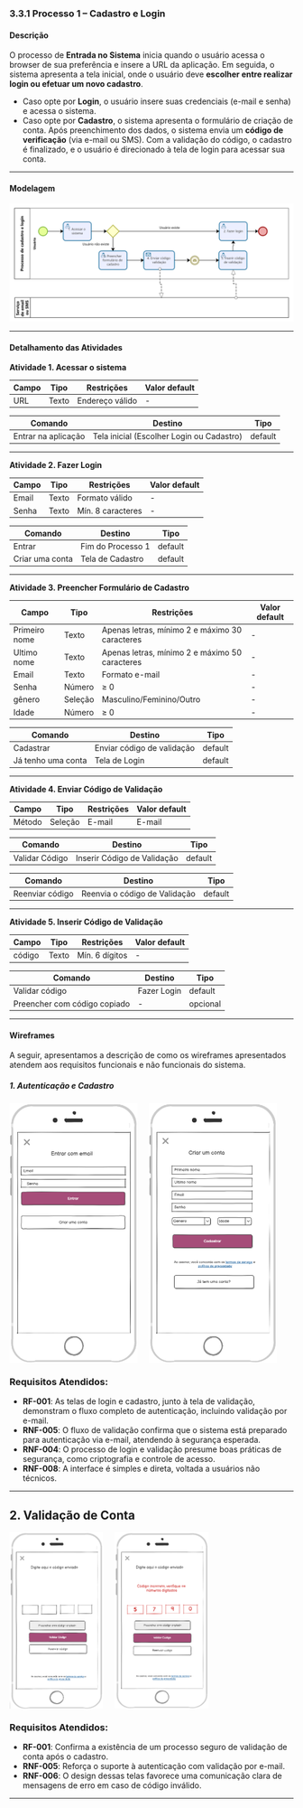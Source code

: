 ### 3.3.1 Processo 1 – Cadastro e Login

#### Descrição
O processo de **Entrada no Sistema** inicia quando o usuário acessa o browser de sua preferência e insere a URL da aplicação. Em seguida, o sistema apresenta a tela inicial, onde o usuário deve **escolher entre realizar login ou efetuar um novo cadastro**.  

- Caso opte por **Login**, o usuário insere suas credenciais (e-mail e senha) e acessa o sistema.  
- Caso opte por **Cadastro**, o sistema apresenta o formulário de criação de conta. Após preenchimento dos dados, o sistema envia um **código de verificação** (via e-mail ou SMS). Com a validação do código, o cadastro é finalizado, e o usuário é direcionado à tela de login para acessar sua conta.  

---

#### Modelagem
![PROCESSO 1](../images/modelagem-1-cadastro-login-r2.png "Modelo BPMN do Processo 1.")

---

#### Detalhamento das Atividades

**Atividade 1. Acessar o sistema**

| **Campo** | **Tipo** | **Restrições** | **Valor default** |
|-----------|----------|----------------|-------------------|
| URL       | Texto    | Endereço válido | - |

| **Comando** | **Destino** | **Tipo** |
|-------------|-------------|----------|
| Entrar na aplicação | Tela inicial (Escolher Login ou Cadastro) | default |

---

**Atividade 2. Fazer Login**

| **Campo** | **Tipo** | **Restrições** | **Valor default** |
|-----------|----------|----------------|-------------------|
| Email    | Texto    | Formato válido | - |
| Senha     | Texto    | Mín. 8 caracteres | - |

| **Comando** | **Destino** | **Tipo** |
|-------------|-------------|----------|
| Entrar      | Fim do Processo 1 | default |
| Criar uma conta | Tela de Cadastro | default |

---

**Atividade 3. Preencher Formulário de Cadastro**

| **Campo** | **Tipo** | **Restrições** | **Valor default** |
|-----------|----------|----------------|-------------------|
| Primeiro nome | Texto  | Apenas letras, mínimo 2 e máximo 30 caracteres | - |
| Ultimo nome   | Texto  | Apenas letras, mínimo 2 e máximo 50 caracteres | - |
| Email| Texto | Formato e-mail  | - |
| Senha      | Número    | ≥ 0 | - |
| gênero     | Seleção   | Masculino/Feminino/Outro | - |
| Idade      | Número    | ≥ 0 | - |

| **Comando**          | **Destino**              | **Tipo** |
|----------------------|--------------------------|----------|
| Cadastrar            | Enviar código de validação | default |
| Já tenho uma conta   | Tela de Login            | default |

---

**Atividade 4. Enviar Código de Validação**

| **Campo** | **Tipo** | **Restrições** | **Valor default** |
|-----------|----------|----------------|-------------------|
| Método    | Seleção  | E-mail  | E-mail |

| **Comando**    | **Destino** | **Tipo** |
|----------------|-------------|----------|
| Validar Código | Inserir Código de Validação | default |

| **Comando**    | **Destino** | **Tipo** |
|----------------|-------------|----------|
| Reenviar código | Reenvia o código de Validação | default |

---

**Atividade 5. Inserir Código de Validação**

| **Campo** | **Tipo** | **Restrições** | **Valor default** |
|-----------|----------|----------------|-------------------|
| código    | Texto    | Mín. 6 dígitos | - |

| **Comando**             | **Destino**    | **Tipo** |
|--------------------------|----------------|----------|
| Validar código           | Fazer Login    | default |
| Preencher com código copiado | -          | opcional |

---

#### Wireframes

A seguir, apresentamos a descrição de como os wireframes apresentados atendem aos requisitos funcionais e não funcionais do sistema.

##### 1. Autenticação e Cadastro

<div style="display: flex; gap: 20px;">
  <img src="../images/prototipoTelas/cadastroLogin/Login.png" alt="Tela de Login" width="45%">
  <img src="../images/prototipoTelas/cadastroLogin/Preenchimento-de-Cadastro.png" alt="Tela de Cadastro" width="45%">
</div>

### Requisitos Atendidos:
- **RF-001**: As telas de login e cadastro, junto à tela de validação, demonstram o fluxo completo de autenticação, incluindo validação por e-mail.
- **RNF-005**: O fluxo de validação confirma que o sistema está preparado para autenticação via e-mail, atendendo à segurança esperada.
- **RNF-004**: O processo de login e validação presume boas práticas de segurança, como criptografia e controle de acesso.
- **RNF-008**: A interface é simples e direta, voltada a usuários não técnicos.

---

## 2. Validação de Conta

<div style="display: flex; gap: 20px;">
  <img src="../images/prototipoTelas/cadastroLogin/Validar-codigo.png" alt="Tela de Validação de Código"  width="33%">
  <img src="../images/prototipoTelas/cadastroLogin/codigo_invalido.png" alt="Tela de Validação de Código"   width="33%">
</div>

### Requisitos Atendidos:
- **RF-001**: Confirma a existência de um processo seguro de validação de conta após o cadastro.
- **RNF-005**: Reforça o suporte à autenticação com validação por e-mail.
- **RNF-006**: O design dessas telas favorece uma comunicação clara de mensagens de erro em caso de código inválido.

---
